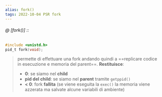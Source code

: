 ```yaml
---
alias: fork()
tags: 2022-10-04 PSR fork
---
```


###### @ [fork()] ::
```c
#include <unistd.h>
pid_t fork(void);
```
> permette di effettuare una fork andando quindi a ==replicare codice in esecuzione e memoria del parent==. **Restituisce**:
> - **0**: se siamo nel **child**
> - **pid del child**: se siamo nel **parent** tramite `getppid()`
> - **< 0**: fork **fallita**
> (se viene eseguita la `exec()` la memoria viene azzerata ma salvate alcune variabili di ambiente)
<!--ID: 1671874627133-->


